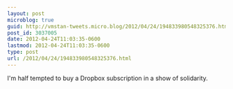 ```yaml
---
layout: post
microblog: true
guid: http://vmstan-tweets.micro.blog/2012/04/24/194833980548325376.html
post_id: 3037005
date: 2012-04-24T11:03:35-0600
lastmod: 2012-04-24T11:03:35-0600
type: post
url: /2012/04/24/194833980548325376.html
---
```

I'm half tempted to buy a Dropbox subscription in a show of solidarity.
